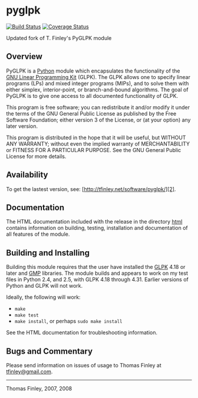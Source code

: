 pyglpk
======
[![Build Status](https://travis-ci.org/bradfordboyle/pyglpk.svg?branch=v0.5.0-dev)](https://travis-ci.org/bradfordboyle/pyglpk)
[![Coverage Status](https://coveralls.io/repos/github/bradfordboyle/pyglpk/badge.svg?branch=v0.5.0-dev)](https://coveralls.io/github/bradfordboyle/pyglpk?branch=v0.5.0-dev)

Updated fork of T. Finley's PyGLPK module

Overview
--------

PyGLPK is a [Python][0] module which encapsulates the functionality of the [GNU
Linear Programming Kit][1] (GLPK). The GLPK allows one to specify linear
programs (LPs) and mixed integer programs (MIPs), and to solve them with either
simplex, interior-point, or branch-and-bound algorithms. The goal of PyGLPK is
to give one access to all documented functionality of GLPK.

This program is free software; you can redistribute it and/or modify it under
the terms of the GNU General Public License as published by the Free Software
Foundation; either version 3 of the License, or (at your option) any later
version.

This program is distributed in the hope that it will be useful, but WITHOUT ANY
WARRANTY; without even the implied warranty of MERCHANTABILITY or FITNESS FOR A
PARTICULAR PURPOSE. See the GNU General Public License for more details.

Availability
------------

To get the lastest version, see: [http://tfinley.net/software/pyglpk/][2].

Documentation
-------------

The HTML documentation included with the release in the directory [html](html)
contains information on building, testing, installation and documentation of all
features of the module.

Building and Installing
-----------------------

Building this module requires that the user have installed the [GLPK][1] 4.18 or
later and [GMP][3] libraries. The module builds and appears to work on my test
files in Python 2.4, and 2.5, with GLPK 4.18 through 4.31. Earlier versions of
Python and GLPK will not work.

Ideally, the following will work:
- `make`
- `make test`
- `make install`, or perhaps `sudo make install`

See the HTML documentation for troubleshooting information.

Bugs and Commentary
-------------------

Please send information on issues of usage to Thomas Finley at
[tfinley@gmail.com</a></code>][4].

* * *
Thomas Finley, 2007, 2008

[0]: http://www.python.org/
[1]: http://www.gnu.org/software/glpk/
[2]: http://tfinley.net/software/pyglpk/
[3]: http://gmplib.org/
[4]: mailto:tfinley@gmail.com